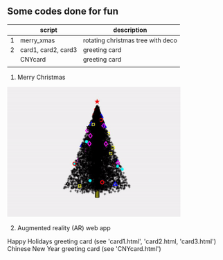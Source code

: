 ## Some codes done for fun


|   | script                   | description                       |
|---|--------------------------|-----------------------------------|
| 1 | merry_xmas               | rotating christmas tree with deco |
| 2 | card1, card2, card3      | greeting card                     |
|   | CNYcard                  | greeting card                     |
|   |                          |                                   |

1. Merry Christmas

<img src="https://github.com/doscsy12/general_coding_stuff/blob/main/myXmasTree.gif" width="400">

2. Augmented reality (AR) web app

Happy Holidays greeting card (see 'card1.html', 'card2.html, 'card3.html')
Chinese New Year greeting card (see 'CNYcard.html')

